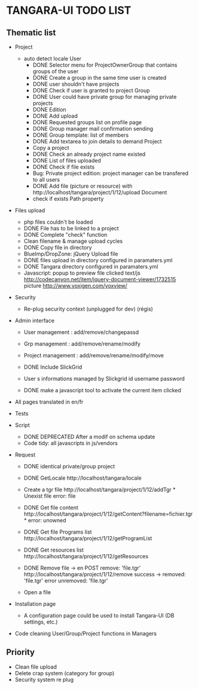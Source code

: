 TANGARA-UI TODO LIST
==========

Thematic list
-------------
- Project
  * auto detect locale 
    User
      * DONE Selector menu for ProjectOwnerGroup that contains groups of the user
      * DONE Create a group in the same time user is created
      * DONE user shouldn't have projects
      * DONE Check if user is granted to project
    Group
      * DONE User could have private group for managing private projects
      * DONE Edition
      * DONE Add upload
      * DONE Requested groups list on profile page
      * DONE Group manager mail confirmation sending
      * DONE Group template: list of members
      * DONE Add textarea to join details to demand
    Project
      * Copy a project
      * DONE Check an already project name existed
      * DONE List of files uploaded
      * DONE Check if file exists
      * Bug: Private project edition: project manager can be transfered to all users
      * DONE Add file (picture or resource) with 
            http://localhost/tangara/project/1/12/upload
    Document
      * check if exists Path property

- Files upload
    * php files couldn't be loaded
    * DONE File has to be linked to a project
    * DONE Complete "check" function
    * Clean filename & manage upload cycles
    * DONE Copy file in directory
    * BlueImp/DropZone: jQuery Upload file
    * DONE files upload in directory configured in paramaters.yml
    * DONE Tangara directory configured in paramaters.yml
    * Javascript: popup to preview file clicked
        text/js http://codecanyon.net/item/jquery-document-viewer/1732515
        picture http://www.yoxigen.com/yoxview/

- Security
    * Re-plug security context (unplugged for dev) (régis)

- Admin interface
    * User management : add/remove/changepassd
    * Grp management : add/remove/rename/modify
    * Project management : add/remove/rename/modify/move
    * DONE Include SlickGrid
    * User s informations managed by Slickgrid
        id
        username
        password

    * DONE make a javascript tool to activate the current item clicked

- All pages translated in en/fr 

- Tests

- Script 
    * DONE DEPRECATED After a modif on schema update
    * Code tidy: all javascripts in js/vendors

- Request
    * DONE identical private/group project
    * DONE GetLocale
        http://localhost/tangara/locale
    * Create a tgr file
        http://localhost/tangara/project/1/12/addTgr
            * Unexist file
                error: file

    * DONE Get file content
        http://localhost/tangara/project/1/12/getContent?filename=fichier.tgr
            * error: unowned
    * DONE Get file Programs list 
        http://localhost/tangara/project/1/12/getProgramList
    * DONE Get resources list
        http://localhost/tangara/project/1/12/getResources
    * DONE Remove file -> en POST remove: 'file.tgr'
        http://localhost/tangara/project/1/12/remove
        success -> removed: 'file.tgr'
        error unremoved: 'file.tgr'

    * Open a file

- Installation page 
    * A configuration page could be used to install Tangara-UI (DB settings, etc.)

- Code cleaning
    User/Group/Project functions in Managers

Priority
-------------

  * Clean file upload
  * Delete crap system (category for group)
  * Security system re plug

